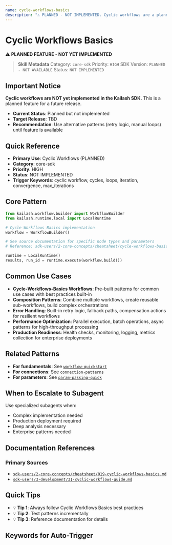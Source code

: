 ```yaml
---
name: cycle-workflows-basics
description: "⚠️ PLANNED - NOT IMPLEMENTED. Cyclic workflows are a planned feature for future release. Use when asking 'cyclic workflow', 'cycles', 'loops', 'iteration', 'convergence', 'max_iterations', 'cyclic patterns', 'workflow loops', or 'iterative processing'."
---
```


# Cyclic Workflows Basics

⚠️ **PLANNED FEATURE - NOT YET IMPLEMENTED**

> **Skill Metadata**
> Category: `core-sdk`
> Priority: `HIGH`
> SDK Version: `PLANNED - NOT AVAILABLE`
> Status: `NOT IMPLEMENTED`

## Important Notice

**Cyclic workflows are NOT yet implemented in the Kailash SDK.** This is a planned feature for a future release.

- **Current Status**: Planned but not implemented
- **Target Release**: TBD
- **Recommendation**: Use alternative patterns (retry logic, manual loops) until feature is available

## Quick Reference

- **Primary Use**: Cyclic Workflows (PLANNED)
- **Category**: core-sdk
- **Priority**: HIGH
- **Status**: NOT IMPLEMENTED
- **Trigger Keywords**: cyclic workflow, cycles, loops, iteration, convergence, max_iterations

## Core Pattern

```python
from kailash.workflow.builder import WorkflowBuilder
from kailash.runtime.local import LocalRuntime

# Cycle Workflows Basics implementation
workflow = WorkflowBuilder()

# See source documentation for specific node types and parameters
# Reference: sdk-users/2-core-concepts/cheatsheet/cycle-workflows-basics.md

runtime = LocalRuntime()
results, run_id = runtime.execute(workflow.build())
```


## Common Use Cases

- **Cycle-Workflows-Basics Workflows**: Pre-built patterns for common use cases with best practices built-in
- **Composition Patterns**: Combine multiple workflows, create reusable sub-workflows, build complex orchestrations
- **Error Handling**: Built-in retry logic, fallback paths, compensation actions for resilient workflows
- **Performance Optimization**: Parallel execution, batch operations, async patterns for high-throughput processing
- **Production Readiness**: Health checks, monitoring, logging, metrics collection for enterprise deployments

## Related Patterns

- **For fundamentals**: See [`workflow-quickstart`](#)
- **For connections**: See [`connection-patterns`](#)
- **For parameters**: See [`param-passing-quick`](#)

## When to Escalate to Subagent

Use specialized subagents when:
- Complex implementation needed
- Production deployment required
- Deep analysis necessary
- Enterprise patterns needed

## Documentation References

### Primary Sources
- [`sdk-users/2-core-concepts/cheatsheet/019-cyclic-workflows-basics.md`](../../../sdk-users/2-core-concepts/cheatsheet/019-cyclic-workflows-basics.md)
- [`sdk-users/3-development/31-cyclic-workflows-guide.md`](../../../sdk-users/3-development/31-cyclic-workflows-guide.md)

## Quick Tips

- 💡 **Tip 1**: Always follow Cyclic Workflows Basics best practices
- 💡 **Tip 2**: Test patterns incrementally
- 💡 **Tip 3**: Reference documentation for details

## Keywords for Auto-Trigger

<!-- Trigger Keywords: cyclic workflow, cycles, loops, iteration, convergence, max_iterations -->
